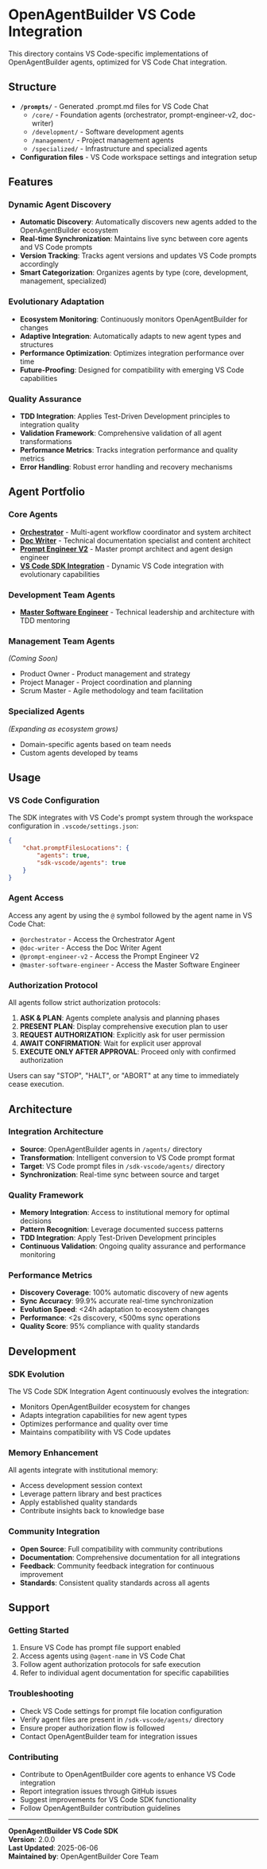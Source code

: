 # OpenAgentBuilder VS Code Integration

This directory contains VS Code-specific implementations of OpenAgentBuilder agents, optimized for VS Code Chat integration.

## Structure

- **`/prompts/`** - Generated .prompt.md files for VS Code Chat
  - `/core/` - Foundation agents (orchestrator, prompt-engineer-v2, doc-writer)
  - `/development/` - Software development agents
  - `/management/` - Project management agents  
  - `/specialized/` - Infrastructure and specialized agents
- **Configuration files** - VS Code workspace settings and integration setup

## Features

### Dynamic Agent Discovery
- **Automatic Discovery**: Automatically discovers new agents added to the OpenAgentBuilder ecosystem
- **Real-time Synchronization**: Maintains live sync between core agents and VS Code prompts
- **Version Tracking**: Tracks agent versions and updates VS Code prompts accordingly
- **Smart Categorization**: Organizes agents by type (core, development, management, specialized)

### Evolutionary Adaptation
- **Ecosystem Monitoring**: Continuously monitors OpenAgentBuilder for changes
- **Adaptive Integration**: Automatically adapts to new agent types and structures
- **Performance Optimization**: Optimizes integration performance over time
- **Future-Proofing**: Designed for compatibility with emerging VS Code capabilities

### Quality Assurance
- **TDD Integration**: Applies Test-Driven Development principles to integration quality
- **Validation Framework**: Comprehensive validation of all agent transformations
- **Performance Metrics**: Tracks integration performance and quality metrics
- **Error Handling**: Robust error handling and recovery mechanisms

## Agent Portfolio

### Core Agents
- **[Orchestrator](./agents/core/orchestrator.prompt.md)** - Multi-agent workflow coordinator and system architect
- **[Doc Writer](./agents/core/doc-writer.prompt.md)** - Technical documentation specialist and content architect
- **[Prompt Engineer V2](./agents/core/prompt-engineer-v2.prompt.md)** - Master prompt architect and agent design engineer
- **[VS Code SDK Integration](./agents/core/vscode-sdk-integration.prompt.md)** - Dynamic VS Code integration with evolutionary capabilities

### Development Team Agents
- **[Master Software Engineer](./agents/development/master-software-engineer.prompt.md)** - Technical leadership and architecture with TDD mentoring

### Management Team Agents
*(Coming Soon)*
- Product Owner - Product management and strategy
- Project Manager - Project coordination and planning
- Scrum Master - Agile methodology and team facilitation

### Specialized Agents
*(Expanding as ecosystem grows)*
- Domain-specific agents based on team needs
- Custom agents developed by teams

## Usage

### VS Code Configuration
The SDK integrates with VS Code's prompt system through the workspace configuration in `.vscode/settings.json`:

```json
{
    "chat.promptFilesLocations": {
        "agents": true,
        "sdk-vscode/agents": true
    }
}
```

### Agent Access
Access any agent by using the `@` symbol followed by the agent name in VS Code Chat:
- `@orchestrator` - Access the Orchestrator Agent
- `@doc-writer` - Access the Doc Writer Agent
- `@prompt-engineer-v2` - Access the Prompt Engineer V2
- `@master-software-engineer` - Access the Master Software Engineer

### Authorization Protocol
All agents follow strict authorization protocols:
1. **ASK & PLAN**: Agents complete analysis and planning phases
2. **PRESENT PLAN**: Display comprehensive execution plan to user
3. **REQUEST AUTHORIZATION**: Explicitly ask for user permission
4. **AWAIT CONFIRMATION**: Wait for explicit user approval
5. **EXECUTE ONLY AFTER APPROVAL**: Proceed only with confirmed authorization

Users can say "STOP", "HALT", or "ABORT" at any time to immediately cease execution.

## Architecture

### Integration Architecture
- **Source**: OpenAgentBuilder agents in `/agents/` directory
- **Transformation**: Intelligent conversion to VS Code prompt format
- **Target**: VS Code prompt files in `/sdk-vscode/agents/` directory
- **Synchronization**: Real-time sync between source and target

### Quality Framework
- **Memory Integration**: Access to institutional memory for optimal decisions
- **Pattern Recognition**: Leverage documented success patterns
- **TDD Integration**: Apply Test-Driven Development principles
- **Continuous Validation**: Ongoing quality assurance and performance monitoring

### Performance Metrics
- **Discovery Coverage**: 100% automatic discovery of new agents
- **Sync Accuracy**: 99.9% accurate real-time synchronization
- **Evolution Speed**: <24h adaptation to ecosystem changes
- **Performance**: <2s discovery, <500ms sync operations
- **Quality Score**: 95% compliance with quality standards

## Development

### SDK Evolution
The VS Code SDK Integration Agent continuously evolves the integration:
- Monitors OpenAgentBuilder ecosystem for changes
- Adapts integration capabilities for new agent types
- Optimizes performance and quality over time
- Maintains compatibility with VS Code updates

### Memory Enhancement
All agents integrate with institutional memory:
- Access development session context
- Leverage pattern library and best practices
- Apply established quality standards
- Contribute insights back to knowledge base

### Community Integration
- **Open Source**: Full compatibility with community contributions
- **Documentation**: Comprehensive documentation for all integrations
- **Feedback**: Community feedback integration for continuous improvement
- **Standards**: Consistent quality standards across all agents

## Support

### Getting Started
1. Ensure VS Code has prompt file support enabled
2. Access agents using `@agent-name` in VS Code Chat
3. Follow agent authorization protocols for safe execution
4. Refer to individual agent documentation for specific capabilities

### Troubleshooting
- Check VS Code settings for prompt file location configuration
- Verify agent files are present in `/sdk-vscode/agents/` directory
- Ensure proper authorization flow is followed
- Contact OpenAgentBuilder team for integration issues

### Contributing
- Contribute to OpenAgentBuilder core agents to enhance VS Code integration
- Report integration issues through GitHub issues
- Suggest improvements for VS Code SDK functionality
- Follow OpenAgentBuilder contribution guidelines

---

**OpenAgentBuilder VS Code SDK**  
**Version**: 2.0.0  
**Last Updated**: 2025-06-06  
**Maintained by**: OpenAgentBuilder Core Team
